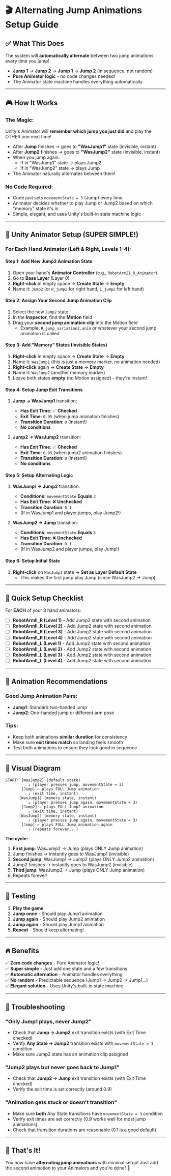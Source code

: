 # 🎬 Alternating Jump Animations Setup Guide

## ✅ What This Does

The system will **automatically alternate** between two jump animations every time you jump!

- **Jump 1** → **Jump 2** → **Jump 1** → **Jump 2** (in sequence, not random)
- **Pure Animator logic** - no code changes needed!
- The Animator state machine handles everything automatically

---

## 🎮 How It Works

### The Magic:
Unity's Animator will **remember which jump you just did** and play the OTHER one next time!

- After **Jump** finishes → goes to **"WasJump1"** state (invisible, instant)
- After **Jump2** finishes → goes to **"WasJump2"** state (invisible, instant)
- When you jump again:
  - If in "WasJump1" state → plays Jump2
  - If in "WasJump2" state → plays Jump
- The Animator naturally alternates between them!

### No Code Required:
- Code just sets `movementState = 3` (Jump) every time
- Animator decides whether to play Jump or Jump2 based on which "memory" state it's in
- Simple, elegant, and uses Unity's built-in state machine logic

---

## 🔧 Unity Animator Setup (SUPER SIMPLE!)

### For Each Hand Animator (Left & Right, Levels 1-4):

#### Step 1: Add New Jump2 Animation State
1. Open your hand's **Animator Controller** (e.g., `RobotArmII_R_Animator`)
2. Go to **Base Layer** (Layer 0)
3. **Right-click** in empty space → **Create State** → **Empty**
4. Name it: `Jump2` (or `R_jump2` for right hand, `L_jump2` for left hand)

#### Step 2: Assign Your Second Jump Animation Clip
1. Select the new `Jump2` state
2. In the **Inspector**, find the **Motion** field
3. Drag your **second jump animation clip** into the Motion field
   - Example: `R_jump_variation2.anim` or whatever your second jump animation is called

#### Step 3: Add "Memory" States (Invisible States)
1. **Right-click** in empty space → **Create State** → **Empty**
2. Name it: `WasJump1` (this is just a memory marker, no animation needed)
3. **Right-click** again → **Create State** → **Empty**  
4. Name it: `WasJump2` (another memory marker)
5. Leave both states **empty** (no Motion assigned) - they're instant!

#### Step 4: Setup Jump Exit Transitions
1. **Jump → WasJump1** transition:
   - **Has Exit Time**: ✅ **Checked**
   - **Exit Time**: `0.95` (when jump animation finishes)
   - **Transition Duration**: `0` (instant!)
   - **No conditions**

2. **Jump2 → WasJump2** transition:
   - **Has Exit Time**: ✅ **Checked**
   - **Exit Time**: `0.95` (when jump2 animation finishes)
   - **Transition Duration**: `0` (instant!)
   - **No conditions**

#### Step 5: Setup Alternating Logic
1. **WasJump1 → Jump2** transition:
   - **Conditions**: `movementState` **Equals** `3`
   - **Has Exit Time**: ❌ **Unchecked**
   - **Transition Duration**: `0.1`
   - (If in WasJump1 and player jumps, play Jump2!)

2. **WasJump2 → Jump** transition:
   - **Conditions**: `movementState` **Equals** `3`
   - **Has Exit Time**: ❌ **Unchecked**
   - **Transition Duration**: `0.1`
   - (If in WasJump2 and player jumps, play Jump!)

#### Step 6: Setup Initial State
1. **Right-click** on `WasJump2` state → **Set as Layer Default State**
   - This makes the first jump play Jump (since WasJump2 → Jump)

---

## 🎯 Quick Setup Checklist

For **EACH** of your 8 hand animators:

- [ ] **RobotArmII_R (Level 1)** - Add Jump2 state with second animation
- [ ] **RobotArmII_R (Level 2)** - Add Jump2 state with second animation
- [ ] **RobotArmII_R (Level 3)** - Add Jump2 state with second animation
- [ ] **RobotArmII_R (Level 4)** - Add Jump2 state with second animation
- [ ] **RobotArmII_L (Level 1)** - Add Jump2 state with second animation
- [ ] **RobotArmII_L (Level 2)** - Add Jump2 state with second animation
- [ ] **RobotArmII_L (Level 3)** - Add Jump2 state with second animation
- [ ] **RobotArmII_L (Level 4)** - Add Jump2 state with second animation

---

## 🎨 Animation Recommendations

### Good Jump Animation Pairs:
- **Jump1**: Standard two-handed jump
- **Jump2**: One-handed jump or different arm pose

### Tips:
- Keep both animations **similar duration** for consistency
- Make sure **exit times match** so landing feels smooth
- Test both animations to ensure they look good in sequence

---

## 🎨 Visual Diagram

```
START: [WasJump2] (default state)
          ↓ (player presses jump, movementState = 3)
       [Jump] ← plays FULL Jump animation
          ↓ (exit time, instant)
      [WasJump1] (memory state, instant)
          ↓ (player presses jump again, movementState = 3)
       [Jump2] ← plays FULL Jump2 animation
          ↓ (exit time, instant)
      [WasJump2] (memory state, instant)
          ↓ (player presses jump again, movementState = 3)
       [Jump] ← plays FULL Jump animation again
          ↓ (repeats forever...)
```

**The cycle:**
1. **First jump**: WasJump2 → Jump (plays ONLY Jump animation)
2. Jump finishes → instantly goes to WasJump1 (invisible)
3. **Second jump**: WasJump1 → Jump2 (plays ONLY Jump2 animation)
4. Jump2 finishes → instantly goes to WasJump2 (invisible)
5. **Third jump**: WasJump2 → Jump (plays ONLY Jump animation)
6. Repeats forever!

---

## 🧪 Testing

1. **Play the game**
2. **Jump once** - Should play Jump1 animation
3. **Jump again** - Should play Jump2 animation
4. **Jump again** - Should play Jump1 animation
5. **Repeat** - Should keep alternating!

---

## 🔥 Benefits

✅ **Zero code changes** - Pure Animator logic!  
✅ **Super simple** - Just add one state and a few transitions  
✅ **Automatic alternation** - Animator handles everything  
✅ **No random** - Predictable sequence (Jump1 → Jump2 → Jump1...)  
✅ **Elegant solution** - Uses Unity's built-in state machine  

---

## 🚨 Troubleshooting

### "Only Jump1 plays, never Jump2"
- Check that **Jump → Jump2** exit transition exists (with Exit Time checked)
- Verify **Any State → Jump2** transition exists with `movementState = 3` condition
- Make sure Jump2 state has an animation clip assigned

### "Jump2 plays but never goes back to Jump1"
- Check that **Jump2 → Jump** exit transition exists (with Exit Time checked)
- Verify the exit time is set correctly (around 0.9)

### "Animation gets stuck or doesn't transition"
- Make sure **both** Any State transitions have `movementState = 3` condition
- Verify exit times are set correctly (0.9 works well for most jump animations)
- Check that transition durations are reasonable (0.1 is a good default)

---

## 🎉 That's It!

You now have **alternating jump animations** with minimal setup! Just add the second animation to your Animators and you're done! 🚀
